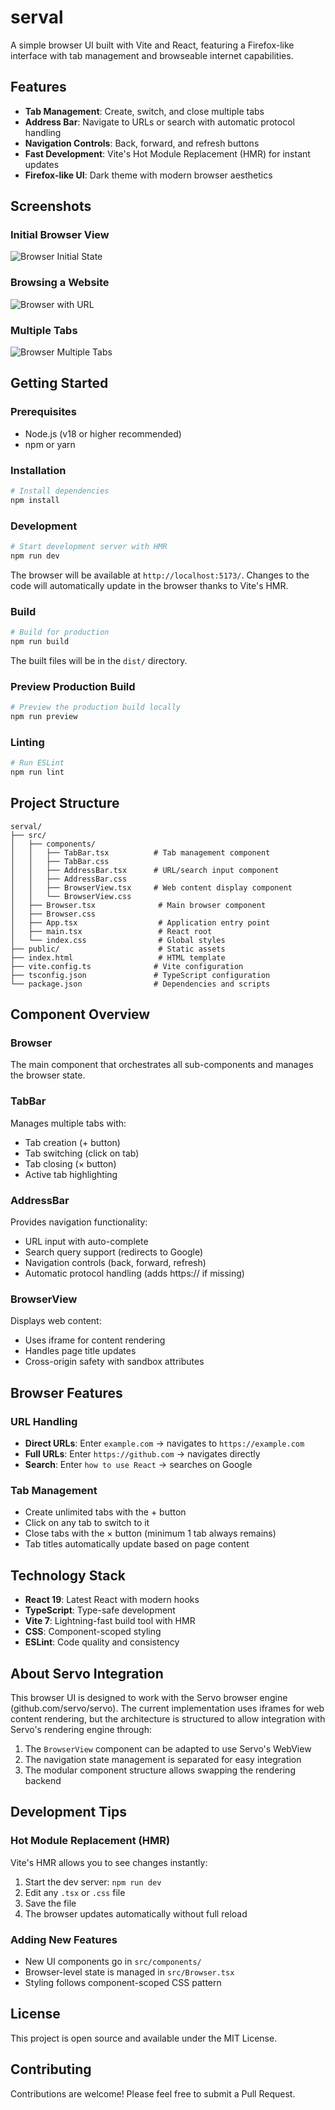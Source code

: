 # serval

A simple browser UI built with Vite and React, featuring a Firefox-like interface with tab management and browseable internet capabilities.

## Features

- **Tab Management**: Create, switch, and close multiple tabs
- **Address Bar**: Navigate to URLs or search with automatic protocol handling
- **Navigation Controls**: Back, forward, and refresh buttons
- **Fast Development**: Vite's Hot Module Replacement (HMR) for instant updates
- **Firefox-like UI**: Dark theme with modern browser aesthetics

## Screenshots

### Initial Browser View
![Browser Initial State](https://github.com/user-attachments/assets/531a504d-0b1f-49d6-85a9-571be0428467)

### Browsing a Website
![Browser with URL](https://github.com/user-attachments/assets/37e88299-d6a1-49ab-a2c5-812b48bebf76)

### Multiple Tabs
![Browser Multiple Tabs](https://github.com/user-attachments/assets/c02461ea-a85c-4d31-8f67-8b7ed1a0c026)

## Getting Started

### Prerequisites

- Node.js (v18 or higher recommended)
- npm or yarn

### Installation

```bash
# Install dependencies
npm install
```

### Development

```bash
# Start development server with HMR
npm run dev
```

The browser will be available at `http://localhost:5173/`. Changes to the code will automatically update in the browser thanks to Vite's HMR.

### Build

```bash
# Build for production
npm run build
```

The built files will be in the `dist/` directory.

### Preview Production Build

```bash
# Preview the production build locally
npm run preview
```

### Linting

```bash
# Run ESLint
npm run lint
```

## Project Structure

```
serval/
├── src/
│   ├── components/
│   │   ├── TabBar.tsx          # Tab management component
│   │   ├── TabBar.css
│   │   ├── AddressBar.tsx      # URL/search input component
│   │   ├── AddressBar.css
│   │   ├── BrowserView.tsx     # Web content display component
│   │   └── BrowserView.css
│   ├── Browser.tsx              # Main browser component
│   ├── Browser.css
│   ├── App.tsx                  # Application entry point
│   ├── main.tsx                 # React root
│   └── index.css                # Global styles
├── public/                      # Static assets
├── index.html                   # HTML template
├── vite.config.ts              # Vite configuration
├── tsconfig.json               # TypeScript configuration
└── package.json                # Dependencies and scripts
```

## Component Overview

### Browser
The main component that orchestrates all sub-components and manages the browser state.

### TabBar
Manages multiple tabs with:
- Tab creation (+ button)
- Tab switching (click on tab)
- Tab closing (× button)
- Active tab highlighting

### AddressBar
Provides navigation functionality:
- URL input with auto-complete
- Search query support (redirects to Google)
- Navigation controls (back, forward, refresh)
- Automatic protocol handling (adds https:// if missing)

### BrowserView
Displays web content:
- Uses iframe for content rendering
- Handles page title updates
- Cross-origin safety with sandbox attributes

## Browser Features

### URL Handling
- **Direct URLs**: Enter `example.com` → navigates to `https://example.com`
- **Full URLs**: Enter `https://github.com` → navigates directly
- **Search**: Enter `how to use React` → searches on Google

### Tab Management
- Create unlimited tabs with the + button
- Click on any tab to switch to it
- Close tabs with the × button (minimum 1 tab always remains)
- Tab titles automatically update based on page content

## Technology Stack

- **React 19**: Latest React with modern hooks
- **TypeScript**: Type-safe development
- **Vite 7**: Lightning-fast build tool with HMR
- **CSS**: Component-scoped styling
- **ESLint**: Code quality and consistency

## About Servo Integration

This browser UI is designed to work with the Servo browser engine (github.com/servo/servo). The current implementation uses iframes for web content rendering, but the architecture is structured to allow integration with Servo's rendering engine through:

1. The `BrowserView` component can be adapted to use Servo's WebView
2. The navigation state management is separated for easy integration
3. The modular component structure allows swapping the rendering backend

## Development Tips

### Hot Module Replacement (HMR)
Vite's HMR allows you to see changes instantly:
1. Start the dev server: `npm run dev`
2. Edit any `.tsx` or `.css` file
3. Save the file
4. The browser updates automatically without full reload

### Adding New Features
- New UI components go in `src/components/`
- Browser-level state is managed in `src/Browser.tsx`
- Styling follows component-scoped CSS pattern

## License

This project is open source and available under the MIT License.

## Contributing

Contributions are welcome! Please feel free to submit a Pull Request.
